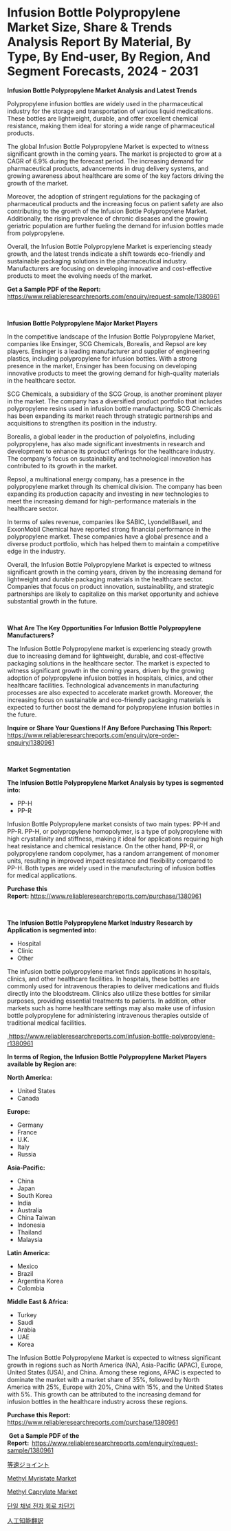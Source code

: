 <p><h1>Infusion Bottle Polypropylene Market Size, Share & Trends Analysis Report By Material, By Type, By End-user, By Region, And Segment Forecasts, 2024 - 2031</h1></p><p><strong>Infusion Bottle Polypropylene Market Analysis and Latest Trends</strong></p>
<p><p>Polypropylene infusion bottles are widely used in the pharmaceutical industry for the storage and transportation of various liquid medications. These bottles are lightweight, durable, and offer excellent chemical resistance, making them ideal for storing a wide range of pharmaceutical products.</p><p>The global Infusion Bottle Polypropylene Market is expected to witness significant growth in the coming years. The market is projected to grow at a CAGR of 6.9% during the forecast period. The increasing demand for pharmaceutical products, advancements in drug delivery systems, and growing awareness about healthcare are some of the key factors driving the growth of the market.</p><p>Moreover, the adoption of stringent regulations for the packaging of pharmaceutical products and the increasing focus on patient safety are also contributing to the growth of the Infusion Bottle Polypropylene Market. Additionally, the rising prevalence of chronic diseases and the growing geriatric population are further fueling the demand for infusion bottles made from polypropylene.</p><p>Overall, the Infusion Bottle Polypropylene Market is experiencing steady growth, and the latest trends indicate a shift towards eco-friendly and sustainable packaging solutions in the pharmaceutical industry. Manufacturers are focusing on developing innovative and cost-effective products to meet the evolving needs of the market.</p></p>
<p><strong>Get a Sample PDF of the Report:&nbsp;</strong> <a href="https://www.reliableresearchreports.com/enquiry/request-sample/1380961">https://www.reliableresearchreports.com/enquiry/request-sample/1380961</a></p>
<p>&nbsp;</p>
<p><strong>Infusion Bottle Polypropylene Major Market Players</strong></p>
<p><p>In the competitive landscape of the Infusion Bottle Polypropylene Market, companies like Ensinger, SCG Chemicals, Borealis, and Repsol are key players. Ensinger is a leading manufacturer and supplier of engineering plastics, including polypropylene for infusion bottles. With a strong presence in the market, Ensinger has been focusing on developing innovative products to meet the growing demand for high-quality materials in the healthcare sector.</p><p>SCG Chemicals, a subsidiary of the SCG Group, is another prominent player in the market. The company has a diversified product portfolio that includes polypropylene resins used in infusion bottle manufacturing. SCG Chemicals has been expanding its market reach through strategic partnerships and acquisitions to strengthen its position in the industry.</p><p>Borealis, a global leader in the production of polyolefins, including polypropylene, has also made significant investments in research and development to enhance its product offerings for the healthcare industry. The company's focus on sustainability and technological innovation has contributed to its growth in the market.</p><p>Repsol, a multinational energy company, has a presence in the polypropylene market through its chemical division. The company has been expanding its production capacity and investing in new technologies to meet the increasing demand for high-performance materials in the healthcare sector.</p><p>In terms of sales revenue, companies like SABIC, LyondellBasell, and ExxonMobil Chemical have reported strong financial performance in the polypropylene market. These companies have a global presence and a diverse product portfolio, which has helped them to maintain a competitive edge in the industry.</p><p>Overall, the Infusion Bottle Polypropylene Market is expected to witness significant growth in the coming years, driven by the increasing demand for lightweight and durable packaging materials in the healthcare sector. Companies that focus on product innovation, sustainability, and strategic partnerships are likely to capitalize on this market opportunity and achieve substantial growth in the future.</p></p>
<p>&nbsp;</p>
<p><strong>What Are The Key Opportunities For Infusion Bottle Polypropylene Manufacturers?</strong></p>
<p><p>The Infusion Bottle Polypropylene market is experiencing steady growth due to increasing demand for lightweight, durable, and cost-effective packaging solutions in the healthcare sector. The market is expected to witness significant growth in the coming years, driven by the growing adoption of polypropylene infusion bottles in hospitals, clinics, and other healthcare facilities. Technological advancements in manufacturing processes are also expected to accelerate market growth. Moreover, the increasing focus on sustainable and eco-friendly packaging materials is expected to further boost the demand for polypropylene infusion bottles in the future.</p></p>
<p><strong>Inquire or Share Your Questions If Any Before Purchasing This Report:</strong> <a href="https://www.reliableresearchreports.com/enquiry/pre-order-enquiry/1380961">https://www.reliableresearchreports.com/enquiry/pre-order-enquiry/1380961</a></p>
<p>&nbsp;</p>
<p><strong>Market Segmentation</strong></p>
<p><strong>The Infusion Bottle Polypropylene Market Analysis by types is segmented into:</strong></p>
<p><ul><li>PP-H</li><li>PP-R</li></ul></p>
<p><p>Infusion Bottle Polypropylene market consists of two main types: PP-H and PP-R. PP-H, or polypropylene homopolymer, is a type of polypropylene with high crystallinity and stiffness, making it ideal for applications requiring high heat resistance and chemical resistance. On the other hand, PP-R, or polypropylene random copolymer, has a random arrangement of monomer units, resulting in improved impact resistance and flexibility compared to PP-H. Both types are widely used in the manufacturing of infusion bottles for medical applications.</p></p>
<p><strong>Purchase this Report:&nbsp;</strong><a href="https://www.reliableresearchreports.com/purchase/1380961">https://www.reliableresearchreports.com/purchase/1380961</a></p>
<p>&nbsp;</p>
<p><strong>The Infusion Bottle Polypropylene Market Industry Research by Application is segmented into:</strong></p>
<p><ul><li>Hospital</li><li>Clinic</li><li>Other</li></ul></p>
<p><p>The infusion bottle polypropylene market finds applications in hospitals, clinics, and other healthcare facilities. In hospitals, these bottles are commonly used for intravenous therapies to deliver medications and fluids directly into the bloodstream. Clinics also utilize these bottles for similar purposes, providing essential treatments to patients. In addition, other markets such as home healthcare settings may also make use of infusion bottle polypropylene for administering intravenous therapies outside of traditional medical facilities.</p></p>
<p><a href="https://www.reliableresearchreports.com/infusion-bottle-polypropylene-r1380961">&nbsp;https://www.reliableresearchreports.com/infusion-bottle-polypropylene-r1380961</a></p>
<p><strong>In terms of Region, the Infusion Bottle Polypropylene Market Players available by Region are:</strong></p>
<p>
    <p> <strong> North America: </strong>
        <ul>
            <li>United States</li>
            <li>Canada</li>
        </ul>
        </p> 
    <p> <strong> Europe: </strong>
        <ul>
            <li>Germany</li>
            <li>France</li>
            <li>U.K.</li>
            <li>Italy</li>
            <li>Russia</li>
        </ul>
        </p> 
    <p> <strong> Asia-Pacific: </strong>
        <ul>
            <li>China</li>
            <li>Japan</li>
            <li>South Korea</li>
            <li>India</li>
            <li>Australia</li>
            <li>China Taiwan</li>
            <li>Indonesia</li>
            <li>Thailand</li>
            <li>Malaysia</li>
        </ul>
        </p> 
    <p> <strong> Latin America: </strong>
        <ul>
            <li>Mexico</li>
            <li>Brazil</li>
            <li>Argentina Korea</li>
            <li>Colombia</li>
        </ul>
        </p> 
    <p> <strong> Middle East & Africa: </strong>
        <ul>
            <li>Turkey</li>
            <li>Saudi</li>
            <li>Arabia</li>
            <li>UAE</li>
            <li>Korea</li>
        </ul>
    </p>
    </p>
<p><p>The Infusion Bottle Polypropylene Market is expected to witness significant growth in regions such as North America (NA), Asia-Pacific (APAC), Europe, United States (USA), and China. Among these regions, APAC is expected to dominate the market with a market share of 35%, followed by North America with 25%, Europe with 20%, China with 15%, and the United States with 5%. This growth can be attributed to the increasing demand for infusion bottles in the healthcare industry across these regions.</p></p>
<p><strong>Purchase this Report: </strong><a href="https://www.reliableresearchreports.com/purchase/1380961">https://www.reliableresearchreports.com/purchase/1380961</a></p>
<p>&nbsp;<strong>Get a Sample PDF of the Report:&nbsp;&nbsp;</strong><a href="https://www.reliableresearchreports.com/enquiry/request-sample/1380961">https://www.reliableresearchreports.com/enquiry/request-sample/1380961</a></p>
<p><strong></strong></p>
<p><p><a href="https://github.com/oafhukehf4709715/Market-Research-Report-List-2/blob/main/1152873135770.md">等速ジョイント</a></p><p><a href="https://github.com/bmorecock/Market-Research-Report-List-3/blob/main/methyl-myristate-market.md">Methyl Myristate Market</a></p><p><a href="https://github.com/Krish2023na/Market-Research-Report-List-5/blob/main/methyl-caprylate-market.md">Methyl Caprylate Market</a></p><p><a href="https://github.com/darrellockm3ytan895656/Market-Research-Report-List-2/blob/main/5379896141264.md">단일 채널 전자 회로 차단기</a></p><p><a href="https://github.com/dzy793153605/Market-Research-Report-List-2/blob/main/9178580135771.md">人工知能翻訳</a></p></p>
